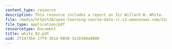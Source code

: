 ```yaml
---
content_type: resource
description: This resource includes a report on Sir Willard W. White.
file: /media/https%3A/open-learning-course-data-rc.s3.amazonaws.com/21m-410-vocal-repertoire-and-performance-african-american-composers-spring-2005/2f2473be17f93b1d08503a1b584a0880_white_02.pdf
file_type: application/pdf
resourcetype: Document
title: white_02.pdf
uid: 2f2473be-17f9-3b1d-0850-3a1b584a0880
---
```

